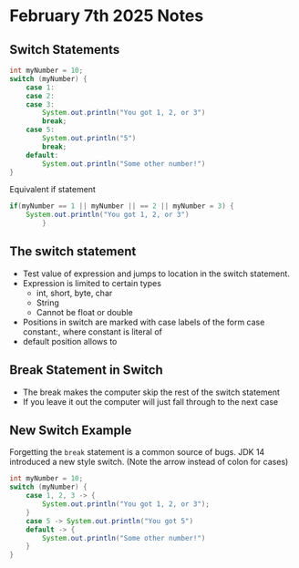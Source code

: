 # February 7th 2025 Notes
## Switch Statements

```java
int myNumber = 10;
switch (myNumber) {
    case 1:
    case 2:
    case 3:
        System.out.println("You got 1, 2, or 3")
        break;
    case 5:
        System.out.println("5")
        break;
    default:
        System.out.println("Some other number!")
}
```

Equivalent if statement
```java
if(myNumber == 1 || myNumber || == 2 || myNumber = 3) {
    System.out.println("You got 1, 2, or 3")
        } 
```

## The switch statement
* Test value of expression and jumps to location in the switch statement.
* Expression is limited to certain types
  * int, short, byte, char
  * String
  * Cannot be float or double
* Positions in switch are marked with case labels of the form case constant:, where constant is literal of
* default position allows to

## Break Statement in Switch
* The break makes the computer skip the rest of the switch statement
* If you leave it out the computer will just fall through to the next case

## New Switch Example
Forgetting the `break` statement is a common source of bugs. JDK 14 introduced a new style switch.
(Note the arrow instead of colon for cases)
```java
int myNumber = 10;
switch (myNumber) {
    case 1, 2, 3 -> {
        System.out.println("You got 1, 2, or 3");
    }
    case 5 -> System.out.println("You got 5")
    default -> {
        System.out.println("Some other number!")
    }
}
```
